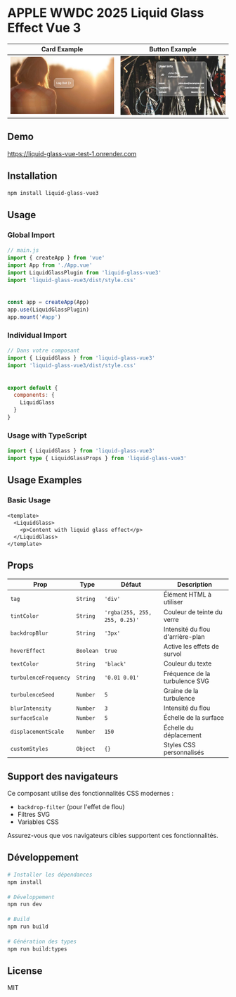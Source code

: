 # APPLE WWDC  2025 Liquid Glass Effect Vue 3

Card Example              |  Button Example
:-------------------------:|:-------------------------:
![](./assets/button-logout.png)  |  ![](./assets/user-card.png)

##  Demo
https://liquid-glass-vue-test-1.onrender.com

## Installation

```bash
npm install liquid-glass-vue3
```
## Usage

### Global Import

```javascript
// main.js
import { createApp } from 'vue'
import App from './App.vue'
import LiquidGlassPlugin from 'liquid-glass-vue3'
import 'liquid-glass-vue3/dist/style.css'


const app = createApp(App)
app.use(LiquidGlassPlugin)
app.mount('#app')
```

### Individual Import

```javascript
// Dans votre composant
import { LiquidGlass } from 'liquid-glass-vue3'
import 'liquid-glass-vue3/dist/style.css'


export default {
  components: {
    LiquidGlass
  }
}
```

### Usage with TypeScript

```typescript
import { LiquidGlass } from 'liquid-glass-vue3'
import type { LiquidGlassProps } from 'liquid-glass-vue3'
```

## Usage Examples

### Basic Usage

```vue
<template>
  <LiquidGlass>
    <p>Content with liquid glass effect</p>
  </LiquidGlass>
</template>
```

## Props

| Prop | Type | Défaut | Description |
|------|------|--------|-------------|
| `tag` | `String` | `'div'` | Élément HTML à utiliser |
| `tintColor` | `String` | `'rgba(255, 255, 255, 0.25)'` | Couleur de teinte du verre |
| `backdropBlur` | `String` | `'3px'` | Intensité du flou d'arrière-plan |
| `hoverEffect` | `Boolean` | `true` | Active les effets de survol |
| `textColor` | `String` | `'black'` | Couleur du texte |
| `turbulenceFrequency` | `String` | `'0.01 0.01'` | Fréquence de la turbulence SVG |
| `turbulenceSeed` | `Number` | `5` | Graine de la turbulence |
| `blurIntensity` | `Number` | `3` | Intensité du flou |
| `surfaceScale` | `Number` | `5` | Échelle de la surface |
| `displacementScale` | `Number` | `150` | Échelle du déplacement |
| `customStyles` | `Object` | `{}` | Styles CSS personnalisés |


## Support des navigateurs

Ce composant utilise des fonctionnalités CSS modernes :
- `backdrop-filter` (pour l'effet de flou)
- Filtres SVG
- Variables CSS

Assurez-vous que vos navigateurs cibles supportent ces fonctionnalités.

## Développement

```bash
# Installer les dépendances
npm install

# Développement
npm run dev

# Build
npm run build

# Génération des types
npm run build:types
```

## License

MIT